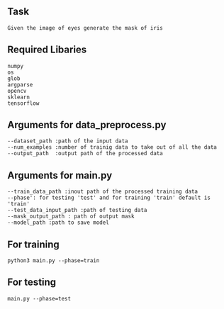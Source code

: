 ## Task
	Given the image of eyes generate the mask of iris

## Required Libaries

	numpy
	os
	glob
	argparse
	opencv
	sklearn
	tensorflow 

## Arguments for data_preprocess.py

	--dataset_path :path of the input data
	--num_examples :number of trainig data to take out of all the data
	--output_path  :output path of the processed data

## Arguments for main.py

	--train_data_path :inout path of the processed training data	
	--phase': for testing 'test' and for training 'train' default is 'train'
	--test_data_input_path :path of testing data
	--mask_output_path : path of output mask
	--model_path :path to save model

## For training

	python3 main.py --phase=train
## For testing 

	main.py --phase=test	
